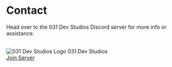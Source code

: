 # Contact

Head over to the 031 Dev Studios Discord server for more info or assistance.
<br>
<br> 


<div class="join">
  <div class="j">
    <img src="/media/031-logo.jpg" alt="031 Dev Studios Logo">
    <span class="server-name">031 Dev Studios</span>
  </div>
  <a class="join-button" href="https://discord.gg/HYp4TSEjSf" target="_blank">Join Server</a>
</div>